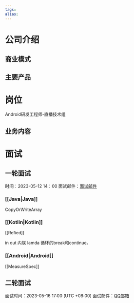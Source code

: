 ```yaml
---
tags: 
alias:
---
```

# 公司介绍
## 商业模式
## 主要产品
# 岗位
Android研发工程师-直播技术组
## 业务内容 

# 面试
## 一轮面试
时间：2023-05-12  14：00
面试邮件：[面试邮件](https://mail.qq.com/cgi-bin/frame_html?sid=9GXW4q1UevaiMwlt&r=fe5439cfe50b0b6cf8dfff5b0f6b1023&lang=zh) 
### [[Java|Java]] 
CopyOrWriteArray

### [[Kotlin|Kotlin]] 
[[Refied]]

in out 
内联
lamda
循环的break和continue。
### [[Android|Android]] 
[[MeasureSpec]]
## 二轮面试
面试时间：2023-05-16 17:00 (UTC +08:00)
面试邮件：[QQ邮箱](https://mail.qq.com/cgi-bin/frame_html?sid=5HVJk9zDfPCTWWMH&r=d1f25537c4d0eb892bfc2a26e0e0edb5&lang=zh)









